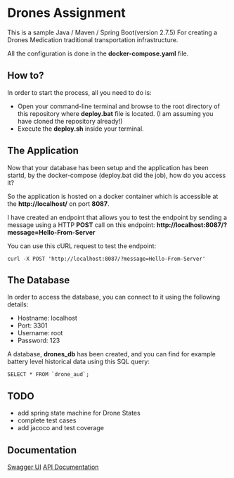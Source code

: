 # Drones Assignment

This is a sample Java / Maven / Spring Boot(version 2.7.5) For creating a Drones Medication traditional transportation infrastructure.


All the configuration is done in the **docker-compose.yaml** file.

## How to?
In order to start the process, all you need to do is:
- Open your command-line terminal and browse to the root directory of this repository where **deploy.bat** file is located. (I am assuming you have cloned the repository already!)
- Execute the **deploy.sh** inside your terminal.

## The Application
Now that your database has been setup and the application has been startd, by the docker-compose (deploy.bat did the job), how do you access it?

So the application is hosted on a docker container which is accessible at the **http://localhost/** on port **8087**.

I have created an endpoint that allows you to test the endpoint by sending a message using a HTTP **POST** call on this endpoint: **http://localhost:8087/?message=Hello-From-Server**

You can use this cURL request to test the endpoint:

```
curl -X POST 'http://localhost:8087/?message=Hello-From-Server'
```

## The Database
In order to access the database, you can connect to it using the following details:
- Hostname: localhost
- Port: 3301
- Username: root
- Password: 123

A database, **drones_db** has been created, and you can find for example battery level historical data using this SQL query:
```
SELECT * FROM `drone_aud`;
```

## TODO
- add spring state machine for Drone States
- complete test cases
- add jacoco and test coverage


## Documentation
[Swagger UI](http://localhost:8087/swagger-ui/index.html)
[API Documentation](http://localhost:8087/api-docs)